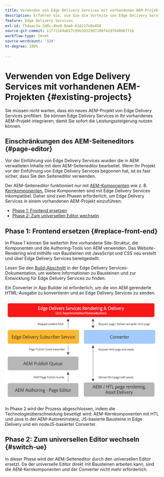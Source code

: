 ```yaml
---
title: Verwenden von Edge Delivery Services mit vorhandenen AEM-Projekten
description: Erfahren Sie, wie Sie die Vorteile von Edge Delivery Services für Ihre vorhandenen AEM-Projekte nutzen können.
feature: Edge Delivery Services
exl-id: f54aac3a-1d0c-4be0-9aa6-616217e0e458
source-git-commit: 11f721b4a617c99e30329d7196f42d7b48067f1b
workflow-type: tm+mt
source-wordcount: '324'
ht-degree: 100%

---
```



# Verwenden von Edge Delivery Services mit vorhandenen AEM-Projekten {#existing-projects}

Sie müssen nicht warten, dass ein neues AEM-Projekt von Edge Delivery Services profitiert. Sie können Edge Delivery Services in Ihr vorhandenes AEM-Projekt integrieren, damit Sie sofort die Leistungssteigerung nutzen können.

## Einschränkungen des AEM-Seiteneditors {#page-editor}

Vor der Einführung von Edge Delivery Services wurden die in AEM verwalteten Inhalte mit dem AEM-Seiteneditor bearbeitet. Wenn Ihr Projekt vor der Einführung von Edge Delivery Services begonnen hat, ist es fast sicher, dass Sie den Seiteneditor verwenden.

Der AEM-Seiteneditor funktioniert nur mit [AEM-Komponenten](/help/implementing/developing/components/overview.md) wie z. B. [Kernkomponenten.](https://experienceleague.adobe.com/docs/experience-manager-core-components/using/introduction.html?lang=de) Diese Komponenten sind mit Edge Delivery Services inkompatibel. Daher sind zwei Phasen erforderlich, um Edge Delivery Services in einem vorhandenen AEM-Projekt einzuführen:

* [Phase 1: Frontend ersetzen](#replace-front-end)
* [Phase 2: Zum universellen Editor wechseln](#switch-ue)

## Phase 1: Frontend ersetzen {#replace-front-end}

In Phase 1 können Sie weiterhin Ihre vorhandene Site-Struktur, die Komponenten und die Authoring-Tools von AEM verwenden. Das Website-Rendering wird mithilfe von Bausteinen mit JavaScript und CSS neu erstellt und über Edge Delivery Services bereitgestellt.

Lesen Sie den [Build-Abschnitt](/help/edge/developer/block-collection.md) in der Edge Delivery Services-Dokumentation, um weitere Informationen zu Bausteinen und zur Entwicklung für Edge Delivery Services zu finden.

Ein Converter in App Builder ist erforderlich, um die von AEM gerenderte HTML-Ausgabe zu konvertieren und an Edge Delivery Services zu senden.

![Der Inhalts-Converter im Veröffentlichungsfluss](assets/content-converter.png)

In Phase 2 wird der Prozess abgeschlossen, indem die Technologieüberschneidung beseitigt wird: AEM-Kernkomponenten mit HTL und Java in der AEM-Autoreninstanz, JS-basierte Bausteine in Edge Delivery und ein nodeJS-basierter Converter.

## Phase 2: Zum universellen Editor wechseln {#switch-ue}

In dieser Phase wird der AEM-Seiteneditor durch den universellen Editor ersetzt. Da der universelle Editor direkt mit Bausteinen arbeiten kann, sind die AEM-Kernkomponenten und der Converter nicht mehr erforderlich.

